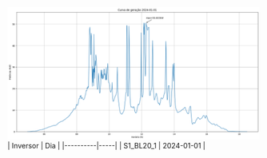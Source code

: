 ![My Image](01_01_2024-S1_BL20_1.png)
| Inversor | Dia |
|----------|-----|
| S1_BL20_1       | 2024-01-01  |